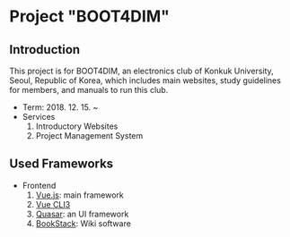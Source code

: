 # Project "BOOT4DIM"

## Introduction

This project is for BOOT4DIM, an electronics club of Konkuk University, Seoul, Republic of Korea, which includes main websites, study guidelines for members, and manuals to run this club.

- Term: 2018. 12. 15. ~
- Services
    1. Introductory Websites
    1. Project Management System

## Used Frameworks

- Frontend
    1. [Vue.js](https://vuejs.org/): main framework
    1. [Vue CLI3](https://cli.vuejs.org/)
    1. [Quasar](https://quasar-framework.org/): an UI framework
    1. [BookStack](https://www.bookstackapp.com/): Wiki software
